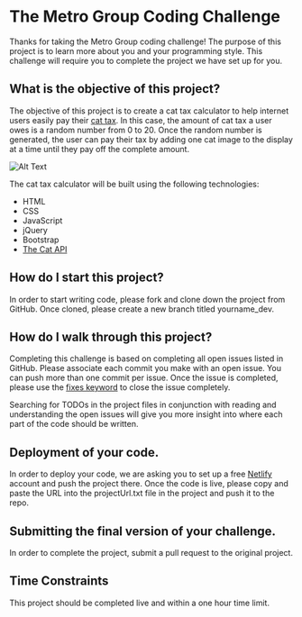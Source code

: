 # The Metro Group Coding Challenge

Thanks for taking the Metro Group coding challenge! The purpose of this project is to learn more about you and your programming style. This challenge will require you to complete the project we have set up for you.

## What is the objective of this project?

The objective of this project is to create a cat tax calculator to help internet users easily pay their [cat tax](https://www.dictionary.com/e/pop-culture/cat-tax/#:~:text=A%20cat%20tax%20is%20a,Meow!). In this case, the amount of cat tax a user owes is a random number from 0 to 20. Once the random number is generated, the user can pay their tax by adding one cat image to the display at a time until they pay off the complete amount. 

![Alt Text](https://media.giphy.com/media/H8F3S445GeckGgfiWh/giphy.gif)

The cat tax calculator will be built using the following technologies: 

* HTML
* CSS
* JavaScript
* jQuery 
* Bootstrap
* [The Cat API](https://api.thecatapi.com/v1/images/search)

## How do I start this project? 

In order to start writing code, please fork and clone down the project from GitHub. Once cloned, please create a new branch titled yourname_dev. 

## How do I walk through this project? 

Completing this challenge is based on completing all open issues listed in GitHub. Please associate each commit you make with an open issue. You can push more than one commit per issue. Once the issue is completed, please use the [fixes keyword](https://docs.github.com/en/github/managing-your-work-on-github/linking-a-pull-request-to-an-issue) to close the issue completely. 

Searching for TODOs in the project files in conjunction with reading and understanding the open issues will give you more insight into where each part of the code should be written. 

## Deployment of your code. 

In order to deploy your code, we are asking you to set up a free [Netlify](https://www.netlify.com/) account and push the project there. Once the code is live, please copy and paste the URL into the projectUrl.txt file in the project and push it to the repo. 

## Submitting the final version of your challenge. 

In order to complete the project, submit a pull request to the original project. 

## Time Constraints

This project should be completed live and within a one hour time limit.  